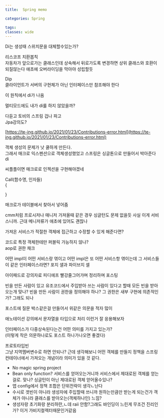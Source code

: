 ```yaml
---
title:  Spring memo

categories: Spring

tags: 
classes: wide
---
```


  
  
  
Di는 생성때 스위치문을 대체할수있는가?  
  
리스코프 치환봅칙  
자동차가 앞으로가는 클래스인데 상속해서 뒤로가도록 변경하면 상위 클래스와 호환이 되질않는다 애초에 오버라이딩을 막아야 성립할둣  
  
Dip  
클라이언트가 서버의 구현체가 아닌 인터페이스만 참조해야 한다  
  
이 원칙에서 di가 나옴  
  
멀티모드에도 내가 di룰 하지 않았을까?  
  
다듣고 토비의 스프링 겁나 파고  
Jpa강의도?  
  
 [https://te-ing.github.io/2021/01/23/Contributions-error.html](https://te-ing.github.io/2021/01/23/Contributions-error.html)   
  
  
객체 생성의 문제가 낫 쿨하게 만든다.  
그래서 매크로 익스펜션으로 객체생성했었고 스프링은 싱글톤으로 만들어서 박아준다 di  
  
  
  
씨플플이면 매크로로 인젝션을 구현해야겠네  
  
Call(함수명, 인자들)  
{  
  
  
}  
  
매크로가 테이블에서 찾아서 넣어줌  
  
  
  
cmm처럼 프로시저나 매니저 가져올때 같은 경우 싱글턴도 문제 없을듯 사실 이게 서비스니까. 근대 메니저류가 애초에 있어도 괜찮나  
  
가져온 서비스가 적절한 객체에 접근하고 수정할 수 있게 해준다면?  
  
  
코드로 특정 객체한테만 퍼블릭 가능하지 않나?  
aop로 권한 채크  
  
어떤 impl이 어떤 서비스랑 엮이고 어떤 impl은 또 어떤 서비스항 엮이는데 그 서비스들이 같은 인터페이스라면? 포지 샐과 파이브지 셀  
  
아이패드로 강의자료 피디에프 빨강줄그어가며 정리하며 포스팅  
  
빈을 만든 사람이 있고 유조코드에서 주입받아 쓰는 사람이 있다고 할때 모든 빈을 받아오는개 맞나? 빈을 만든 사람이 권한을 정의해야 하나? 그 권한은 새부 구현에 의존적인가? 그래도 되나  
  
포스트에 질문 박스같은걸 만들어서 위같은 의문을 적자 많이  
  
애노테이션 강의에서 문자열을 타입으로 처리 이런거 잘 응용해보자  
  
  
인터페이스가 다중상속된다는건 어떤 의미를 가지고 있는가?  
(이렇게 작은 의문하나로도 포스트 하나가나오면 좋겠다)  
  
  
  
  
프로토타입빈  
그냥 지역멤버변수로 하면 안되나? 근데 생각해보니 어떤 객체를 만들지 정책을 스프링 컨테이너에서 가져오는 개념이라 의미가 있을 것 같다.  
  
  
  
  
- No magic spring project  
- Bean only function? 서비스를 얻어오는거니까 서비스에서 제대로된 객체를 얻는걸로. 맞나? 싱글턴이 아닌 제대로된 객체 얻어올수있나?  
- 앱 config에서 정책 조합은 단위전략이 생각ㄴ난다  
- 수시로 겟빈이 아니라 생성자에 주입할때 쓰니까 원하는만큼만 받는게 되는건가 객체가 아니라 클래스를 받아오는(객체하나인) 느낌?  
- 생성자랑 초기화랑 분리하란,ㄴ데 raii 안함?그래도 바인딩이 느린게 무조건 진리인가? 이거 가비지컬렉터때문인거같음  
  

